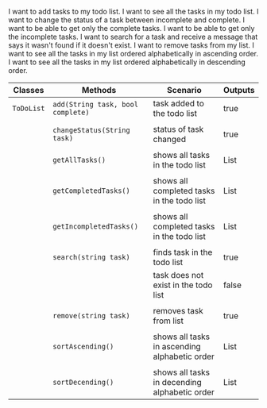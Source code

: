 ﻿I want to add tasks to my todo list.
I want to see all the tasks in my todo list.
I want to change the status of a task between incomplete and complete.
I want to be able to get only the complete tasks.
I want to be able to get only the incomplete tasks.
I want to search for a task and receive a message that says it wasn't found if it doesn't exist.
I want to remove tasks from my list.
I want to see all the tasks in my list ordered alphabetically in ascending order.
I want to see all the tasks in my list ordered alphabetically in descending order.




| Classes         | Methods                                     | Scenario										| Outputs			|
|-----------------|---------------------------------------------|-----------------------------------------------|-------------------|
| `ToDoList`	  | `add(String task, bool complete)`		    | task added to the todo list					| true				|
|				  |											    |												|					|
|                 | `changeStatus(String task)`					| status of task changed						| true				|
|				  |											    |												|					|
|				  | `getAllTasks()`							    | shows all tasks in the todo list				| List<string>		|
|				  |											    |												|					|
|				  | `getCompletedTasks()`						| shows all completed tasks in the todo list	| List<string>		|
|				  |											    |												|					|
|				  | `getIncompletedTasks()`						| shows all completed tasks in the todo list	| List<string>		|
|				  |											    |												|					|
|				  | `search(string task)`						| finds task in the todo list					| true				|
|				  |												| task does not exist in the todo list			| false 			|
|				  |											    |												|					|
|				  | `remove(string task)`						| removes task from list						| true				|
|				  |											    |												|					|
|				  | `sortAscending()`							| shows all tasks in ascending alphabetic order	| List<string>		|
|				  |											    |												|					|
|				  | `sortDecending()`							| shows all tasks in decending alphabetic order	| List<string>		|


